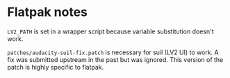 Flatpak notes
=============

`LV2_PATH` is set in a wrapper script because variable substitution
doesn't work.

`patches/audacity-suil-fix.patch` is necessary for suil (LV2 UI) to
work. A fix was submitted upstream in the past but was ignored.
This version of the patch is highly specific to flatpak.
